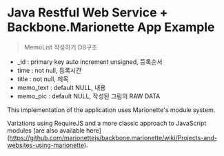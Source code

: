 # Java Restful Web Service + Backbone.Marionette App Example

> MemoList 작성하기
> DB구조
- _id : primary key auto increment unsigned, 등록순서
- time : not null, 등록시간
- title : not null, 제목
- memo_text : default NULL, 내용
- memo_pic : default NULL, 작성된 그림의 RAW DATA

This implementation of the application uses Marionette's module system.

Variations using RequireJS and a more classic approach to JavaScript modules
[are also available here] (https://github.com/marionettejs/backbone.marionette/wiki/Projects-and-websites-using-marionette).
